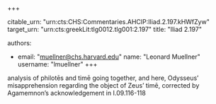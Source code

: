 +++


citable_urn: "urn:cts:CHS:Commentaries.AHCIP:Iliad.2.197.kHWfZyw"
target_urn: "urn:cts:greekLit:tlg0012.tlg001:2.197"
title: "Iliad 2.197"

authors:
- email: "muellner@chs.harvard.edu"
  name: "Leonard Muellner"
  username: "lmuellner"
+++

<p>analysis of philotēs and timē going together, and here, Odysseus’ misapprehension regarding the object of Zeus’ timē, corrected by Agamemnon’s acknowledgement in I.09.116-118</p>